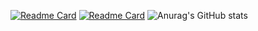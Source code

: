 [![Readme Card](https://github-readme-stats.vercel.app/api/pin/?username=Jianghuchengphilip&repo=Generate-NFT)](https://github.com/Jianghuchengphilip/Generate-NFT)
[![Readme Card](https://github-readme-stats.vercel.app/api/pin/?username=Jianghuchengphilip&repo=Master-Art-Punk)](https://github.com/Jianghuchengphilip/Master-Art-Punk)
![Anurag's GitHub stats](https://github-readme-stats.vercel.app/api?username=Jianghuchengphilip&show_icons=true&theme=radical)

